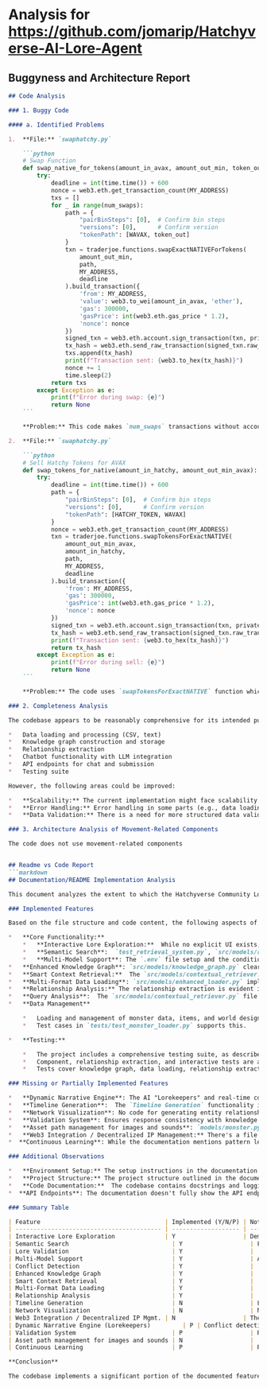 
# Analysis for https://github.com/jomarip/Hatchyverse-AI-Lore-Agent

## Buggyness and Architecture Report
```markdown
## Code Analysis

### 1. Buggy Code

#### a. Identified Problems

1.  **File:** `swaphatchy.py`

    ```python
    # Swap Function
    def swap_native_for_tokens(amount_in_avax, amount_out_min, token_out, num_swaps=5):
        try:
            deadline = int(time.time()) + 600
            nonce = web3.eth.get_transaction_count(MY_ADDRESS)
            txs = []
            for _ in range(num_swaps):
                path = {
                    "pairBinSteps": [0],  # Confirm bin steps
                    "versions": [0],      # Confirm version
                    "tokenPath": [WAVAX, token_out]
                }
                txn = traderjoe.functions.swapExactNATIVEForTokens(
                    amount_out_min,
                    path,
                    MY_ADDRESS,
                    deadline
                ).build_transaction({
                    'from': MY_ADDRESS,
                    'value': web3.to_wei(amount_in_avax, 'ether'),
                    'gas': 300000,
                    'gasPrice': int(web3.eth.gas_price * 1.2),
                    'nonce': nonce
                })
                signed_txn = web3.eth.account.sign_transaction(txn, private_key=PRIVATE_KEY)
                tx_hash = web3.eth.send_raw_transaction(signed_txn.raw_transaction)  # Corrected here
                txs.append(tx_hash)
                print(f"Transaction sent: {web3.to_hex(tx_hash)}")
                nonce += 1
                time.sleep(2)
            return txs
        except Exception as e:
            print(f"Error during swap: {e}")
            return None
    ```

    **Problem:** This code makes `num_swaps` transactions without accounting for transaction failure. If one transaction fails, the subsequent transactions might fail due to nonce issues or other chain-related problems. It lacks proper error handling and retry mechanisms for individual transactions within the loop. The sleep call is also not handling failure cases which could cause DoS issues.

2.  **File:** `swaphatchy.py`

    ```python
    # Sell Hatchy Tokens for AVAX
    def swap_tokens_for_native(amount_in_hatchy, amount_out_min_avax):
        try:
            deadline = int(time.time()) + 600
            path = {
                "pairBinSteps": [0],  # Confirm bin steps
                "versions": [0],      # Confirm version
                "tokenPath": [HATCHY_TOKEN, WAVAX]
            }
            nonce = web3.eth.get_transaction_count(MY_ADDRESS)
            txn = traderjoe.functions.swapTokensForExactNATIVE(
                amount_out_min_avax,
                amount_in_hatchy,
                path,
                MY_ADDRESS,
                deadline
            ).build_transaction({
                'from': MY_ADDRESS,
                'gas': 300000,
                'gasPrice': int(web3.eth.gas_price * 1.2),
                'nonce': nonce
            })
            signed_txn = web3.eth.account.sign_transaction(txn, private_key=PRIVATE_KEY)
            tx_hash = web3.eth.send_raw_transaction(signed_txn.raw_transaction)  # Corrected here
            print(f"Transaction sent: {web3.to_hex(tx_hash)}")
            return tx_hash
        except Exception as e:
            print(f"Error during sell: {e}")
            return None
    ```

    **Problem:** The code uses `swapTokensForExactNATIVE` function which may be incorrect. Given the function name and implementation, it seems that the correct function to use is `swapExactTokensForNATIVE`.

### 2. Completeness Analysis

The codebase appears to be reasonably comprehensive for its intended purpose of building a Hatchyverse lore chatbot. It includes components for:

*   Data loading and processing (CSV, text)
*   Knowledge graph construction and storage
*   Relationship extraction
*   Chatbot functionality with LLM integration
*   API endpoints for chat and submission
*   Testing suite

However, the following areas could be improved:

*   **Scalability:** The current implementation might face scalability issues with a large knowledge graph or a high volume of user interactions.
*   **Error Handling:** Error handling in some parts (e.g., data loading, API) could be more robust.
*   **Data Validation:** There is a need for more structured data validation, specifically in loaders and API endpoints.

### 3. Architecture Analysis of Movement-Related Components

The code does not use movement-related components


## Readme vs Code Report
```markdown
## Documentation/README Implementation Analysis

This document analyzes the extent to which the Hatchyverse Community Lore Management System's documentation is implemented in the provided codebase.

### Implemented Features

Based on the file structure and code content, the following aspects of the documentation appear to be implemented:

*   **Core Functionality:**
    *   **Interactive Lore Exploration:**  While no explicit UI exists, the `test_interactive.py` and `src/api/main.py` demonstrate the ability to query the system and receive responses, suggesting this feature is implemented.
    *   **Semantic Search**:  `test_retrieval_system.py`, `src/models/retriever_factory.py` utilizes vector embeddings and FAISS for semantic search, which is mentioned in the data_loader script.
    *   **Multi-Model Support**: The `.env` file setup and the conditional logic using `model_provider` indicate implementation of multi-model support, specifically OpenAI as seen in `test_interactive.py`, `tests/test_components.py`, `tests/test_chatbot_queries.py`, and `src/api/main.py`.
*   **Enhanced Knowledge Graph**: `src/models/knowledge_graph.py` clearly defines a knowledge graph structure with entities and relationships. This is further supported by scripts like `build_knowledge_graph.py` and test cases like `tests/test_components.py`, which tests knowledge graph operations. The data loading in `src/models/enhanced_loader.py` populates the knowledge graph.
*   **Smart Context Retrieval:**  The `src/models/contextual_retriever.py` module implements this, combining vector search and graph traversal to fetch relevant information as hinted in `Context Retrieval` section of the document.
*   **Multi-Format Data Loading**: `src/models/enhanced_loader.py` implements data loading from CSV, JSON, and text files.
*   **Relationship Analysis:** The relationship extraction is evident in `src/models/enhanced_loader.py`, `src/models/knowledge_graph.py`, `src/models/relationship_extractor.py` with specific tests in `tests/test_relationship_extraction.py`.
*   **Query Analysis**:  The `src/models/contextual_retriever.py` file includes a `QueryAnalyzer` class that parses and understands query patterns.  `test_interactive.py` also tests some of these query features.
*   **Data Management**

    *   Loading and management of monster data, items, and world design data are all partly implemented in `src/models/enhanced_loader.py`
    *   Test cases in `tests/test_monster_loader.py` supports this.

*   **Testing:**

    *   The project includes a comprehensive testing suite, as described in the documentation. `run_tests.py` and `data/run_tests.py` are available for running the tests.
    *   Component, relationship extraction, and interactive tests are available (`tests/test_components.py`, `tests/test_relationship_extraction.py`, `test_interactive.py`).
    *   Tests cover knowledge graph, data loading, relationship extraction, and response generation.

### Missing or Partially Implemented Features

*   **Dynamic Narrative Engine**: The AI "Lorekeepers" and real-time conflict detection are only partly implemented. While conflict detection is present in `src/models/lore_validator.py` and `tests/test_lore_system.py`, there is no dedicated "Lorekeeper" component to guide contributions.
*   **Timeline Generation**:  The `Timeline Generation` functionality is mentioned but not explicitly present in the code.  While `src/models/retriever_factory.py` has a `_populate_timeline_store()` function and `FilteredRetriever` stores this information, there is no clear mechanism for creating timelines.
*   **Network Visualization**: No code for generating entity relationship networks exists in the provided codebase.
*   **Validation System**: Ensures response consistency with knowledge graph. The files `src/models/response_validator.py` and `src/models/lore_validator.py` contains the validation related code, but its not fully utilized in the response generation.
*   **Asset path management for images and sounds**: `models/monster.py` has fields for image and sound, but the load procedure has no support for these fields.
*   **Web3 Integration / Decentralized IP Management:** There's a file `swaphatchy.py`, which uses `web3` library, but the purpose is merely interacting with a smart contract on Avalanche for swapping tokens. There is nothing related to decentralized IP Management as hinted in the documentation.
*  **Continuous Learning**: While the documentation mentions pattern learning and refinement, the actual codebase implementation in `src/models/relationship_extractor.py` is quite basic, based on observation counts and lacks sophisticated learning algorithms. The code creates learned patterns from regex, and the `RelationshipRegistry` stores and tracks relationship patterns but with limited dynamic adjustment of confidence scores or sophisticated pattern learning mechanisms.

### Additional Observations

*   **Environment Setup:** The setup instructions in the documentation are directly applicable to the project, evidenced by the use of `.env` files and `requirements.txt`.
*   **Project Structure:** The project structure outlined in the documentation is broadly consistent with the provided codebase.
*   **Code Documentation:**  The codebase contains docstrings and logging, aligning with good software engineering practices.
*  **API Endpoints**: The documentation doesn't fully show the API endpoint usage. The file `src/api/main.py` shows API endpoints for `/chat` and `/submit` , but the documentation needs to explain this part clearly for the users.

### Summary Table

| Feature                                   | Implemented (Y/N/P) | Notes                                                                                                                                                                                             |
| ----------------------------------------- | ------------------- | ------------------------------------------------------------------------------------------------------------------------------------------------------------------------------------------------- |
| Interactive Lore Exploration              | Y                   | Demonstrable through test scripts and API.                                                                                                                                                          |
| Semantic Search                             | Y                   | FAISS and vector embeddings are used.                                                                                                                                                             |
| Lore Validation                             | Y                   | `src/models/lore_validator.py` implements conflict detection.                                                                                                                                     |
| Multi-Model Support                         | Y                   | Achieved through conditional logic and `.env` configuration.                                                                                                                                         |
| Conflict Detection                          | Y                   | `src/models/lore_validator.py`                                                                                                                                                                  |
| Enhanced Knowledge Graph                    | Y                   | `src/models/knowledge_graph.py` and related files.                                                                                                                                           |
| Smart Context Retrieval                     | Y                   | `src/models/contextual_retriever.py`                                                                                                                                                              |
| Multi-Format Data Loading                   | Y                   | `src/models/enhanced_loader.py` supports CSV, JSON, and text.                                                                                                                                     |
| Relationship Analysis                       | Y                   | `src/models/relationship_extractor.py` and `src/models/knowledge_graph.py`                                                                                                                            |
| Timeline Generation                         | N                   | Lacking implementation.  `src/models/retriever_factory.py` has a function but isn't related to generating timelines.                                                                                                    |
| Network Visualization                       | N                   | Not implemented.                                                                                                                                                                                  |
| Web3 Integration / Decentralized IP Mgmt. | N                   | The token swap (`swaphatchy.py`) does not directly support decentralized IP management functionality.                                                                                                                    |
| Dynamic Narrative Engine (Lorekeepers)         | P | Conflict detection is present, "Lorekeepers" are not.                                                                                                                                   |
| Validation System                           | P                   | Response consistency verification is present using a validator, however doesn't cover all possibilities.                                                                                                                                |
| Asset path management for images and sounds | N                   | `models/monster.py` has fields for image and sound, but the load procedure has no support for these fields.                                                                                                    |
| Continuous Learning                         | P                   | Rudimentary pattern learning exists in `src/models/relationship_extractor.py`, but not the advanced refinement described.                                                                                                                                  |

**Conclusion**

The codebase implements a significant portion of the documented features, particularly core functionality related to lore exploration, knowledge graph management, data loading, and relationship extraction. However, certain features like timeline generation, network visualization, web3 integration, and more advanced AI elements are either missing or only partially implemented, indicating areas for future development.
```
